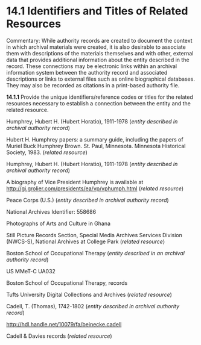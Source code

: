 # 14.1 Identifiers and Titles of Related Resources

Commentary: While authority records are created to document the context in which archival materials were created, it is also desirable to associate them with descriptions of the materials themselves and with other, external data that provides additional information about the entity described in the record. These connections may be electronic links within an archival information system between the authority record and associated descriptions or links to external files such as online biographical databases. They may also be recorded as citations in a print-based authority file.

**14.1.1** Provide the unique identifiers/reference codes or titles for the related resources necessary to establish a connection between the entity and the related resource.

Humphrey, Hubert H. (Hubert Horatio), 1911-1978 (_entity described in archival authority record_)

Hubert H. Humphrey papers: a summary guide, including the papers of Muriel Buck Humphrey Brown. St. Paul, Minnesota. Minnesota Historical Society, 1983\. (_related resource_)

Humphrey, Hubert H. (Hubert Horatio), 1911-1978 (_entity described in archival authority record_)

A biography of Vice President Humphrey is available at http://gi.grolier.com/presidents/ea/vp/vphumph.html (_related resource_)

Peace Corps (U.S.) (_entity described in archival authority record_)

National Archives Identifier: 558686

Photographs of Arts and Culture in Ghana

Still Picture Records Section, Special Media Archives Services Division (NWCS-S), National Archives at College Park (_related resource_)

Boston School of Occupational Therapy (_entity described in an archival authority record_)

US MMeT-C UA032

Boston School of Occupational Therapy, records

Tufts University Digital Collections and Archives (_related resource_)

Cadell, T. (Thomas), 1742-1802 (_entity described in archival authority record_)

http://hdl.handle.net/10079/fa/beinecke.cadell

Cadell & Davies records (_related resource_)
